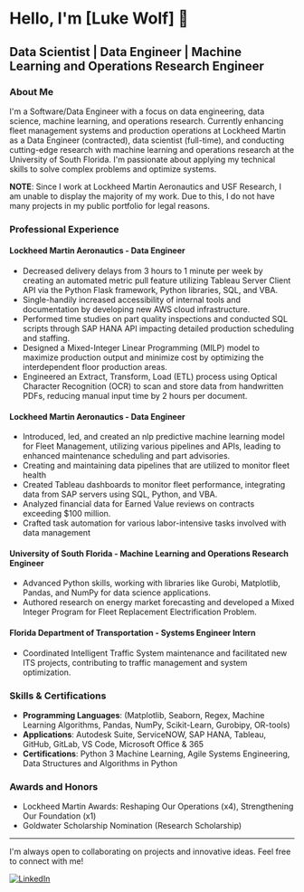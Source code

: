 # Hello, I'm [Luke Wolf] 👋

## Data Scientist | Data Engineer | Machine Learning and Operations Research Engineer

### About Me
I'm a Software/Data Engineer with a focus on data engineering, data science, machine learning, and operations research. Currently enhancing fleet management systems and production operations at Lockheed Martin as a Data Engineer (contracted), data scientist (full-time), and conducting cutting-edge research with machine learning and operations research at the University of South Florida. I'm passionate about applying my technical skills to solve complex problems and optimize systems.

**NOTE**: Since I work at Lockheed Martin Aeronautics and USF Research, I am unable to display the majority of my work. Due to this, I do not have many projects in my public portfolio for legal reasons.  

### Professional Experience


#### Lockheed Martin Aeronautics - Data Engineer
- Decreased delivery delays from 3 hours to 1 minute per week by creating an automated metric pull feature utilizing Tableau Server Client API via the Python Flask framework, Python libraries, SQL, and VBA.
- Single-handily increased accessibility of internal tools and documentation by developing new AWS cloud infrastructure.
- Performed time studies on part quality inspections and conducted SQL scripts through SAP HANA API impacting detailed production scheduling and staffing.
- Designed a Mixed-Integer Linear Programming (MILP) model to maximize production output and minimize cost by optimizing the interdependent floor production areas.
- Engineered an Extract, Transform, Load (ETL) process using Optical Character Recognition (OCR) to scan and store data from handwritten PDFs, reducing manual input time by 2 hours per document.


#### Lockheed Martin Aeronautics - Data Engineer
- Introduced, led, and created an nlp predictive machine learning model for Fleet Management, utilizing various pipelines and APIs, leading to enhanced maintenance scheduling and part advisories. 
- Creating and maintaining data pipelines that are utilized to monitor fleet health 
- Created Tableau dashboards to monitor fleet performance, integrating data from SAP servers using SQL, Python, and VBA.
- Analyzed financial data for Earned Value reviews on contracts exceeding $100 million.
- Crafted task automation for various labor-intensive tasks involved with data management

#### University of South Florida - Machine Learning and Operations Research Engineer
- Advanced Python skills, working with libraries like Gurobi, Matplotlib, Pandas, and NumPy for data science applications.
- Authored research on energy market forecasting and developed a Mixed Integer Program for Fleet Replacement Electrification Problem.

#### Florida Department of Transportation - Systems Engineer Intern
- Coordinated Intelligent Traffic System maintenance and facilitated new ITS projects, contributing to traffic management and system optimization.

### Skills & Certifications
- **Programming Languages**: (Matplotlib, Seaborn, Regex, Machine Learning Algorithms, Pandas, NumPy, Scikit-Learn, Gurobipy, OR-tools)
- **Applications**: Autodesk Suite, ServiceNOW, SAP HANA, Tableau, GitHub, GitLab, VS Code, Microsoft Office & 365
- **Certifications**: Python 3 Machine Learning, Agile Systems Engineering, Data Structures and Algorithms in Python

### Awards and Honors
- Lockheed Martin Awards: Reshaping Our Operations (x4), Strengthening Our Foundation (x1)
- Goldwater Scholarship Nomination (Research Scholarship)
---

I'm always open to collaborating on projects and innovative ideas. Feel free to connect with me!

[![LinkedIn](https://img.shields.io/badge/LinkedIn-%230077B5.svg?logo=linkedin&logoColor=white)](https://linkedin.com/in/lukeawolf) 


